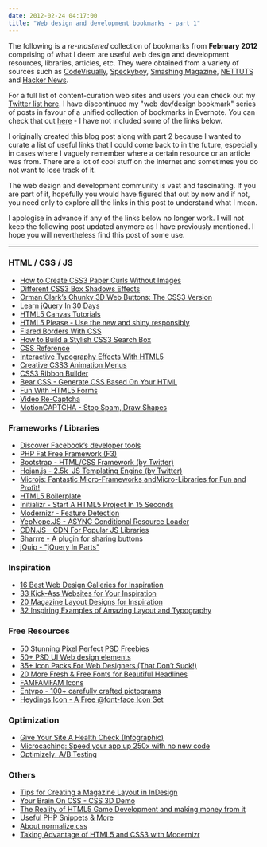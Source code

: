 ```yaml
---
date: 2012-02-24 04:17:00
title: "Web design and development bookmarks - part 1"
---
```


The following is a _re-mastered_ collection of bookmarks from **February 2012** comprising of what I deem are useful web design and development resources, libraries, articles, etc. They were obtained from a variety of sources such as [CodeVisually](http://www.codevisually.com), [Speckyboy](http://www.speckyboy.com), [Smashing Magazine](http://www.smashingmagazine.com), [NETTUTS](http://www.nettuts.com) and [Hacker News](http://news.ycombinator.com/).

<!--more-->

For a full list of content-curation web sites and users you can check out my [Twitter list here](https://twitter.com/MrSaints/friends). I have discontinued my "web dev/design bookmark" series of posts in favour of a unified collection of bookmarks in Evernote. You can check that out [here](https://www.evernote.com/shard/s233/sh/473897f7-0543-4b26-b849-18ded36d3236/f972fb216d32beb01866bc45615f87c8?noteKey=f972fb216d32beb01866bc45615f87c8&noteGuid=473897f7-0543-4b26-b849-18ded36d3236) - I have not included some of the links below.

I originally created this blog post along with part 2 because I wanted to curate a list of useful links that I could come back to in the future, especially in cases where I vaguely remember where a certain resource or an article was from. There are a lot of cool stuff on the internet and sometimes you do not want to lose track of it.

The web design and development community is vast and fascinating. If you are part of it, hopefully you would have figured that out by now and if not, you need only to explore all the links in this post to understand what I mean.

I apologise in advance if any of the links below no longer work. I will not keep the following post updated anymore as I have previously mentioned. I hope you will nevertheless find this post of some use.


* * *


### HTML / CSS / JS

* [How to Create CSS3 Paper Curls Without Images](http://www.sitepoint.com/pure-css3-paper-curl/)
* [Different CSS3 Box Shadows Effects](http://www.paulund.co.uk/creating-different-css3-box-shadows-effects)
* [Orman Clark’s Chunky 3D Web Buttons: The CSS3 Version](http://webdesign.tutsplus.com/tutorials/site-elements/orman-clarks-chunky-3d-web-buttons-the-css3-version/)
* [Learn jQuery In 30 Days](http://learnjquery.tutsplus.com/)
* [HTML5 Canvas Tutorials](http://www.html5canvastutorials.com/)
* [HTML5 Please - Use the new and shiny responsibly](http://html5please.com/)
* [Flared Borders With CSS](http://orderedlist.com/blog/articles/flared-borders-with-css/)
* [How to Build a Stylish CSS3 Search Box](http://speckyboy.com/2012/02/15/how-to-build-a-stylish-css3-search-box/)
* [CSS Reference](https://developer.mozilla.org/en/CSS/CSS_Reference)
* [Interactive Typography Effects With HTML5](http://tympanus.net/codrops/2011/11/09/interactive-html5-typography/)
* [Creative CSS3 Animation Menus](http://tympanus.net/codrops/2011/10/24/creative-css3-animation-menus/)
* [CSS3 Ribbon Builder](http://www.uiparade.com/wp-content/themes/artiste/live-tools/ribbon-builder.html)
* [Bear CSS - Generate CSS Based On Your HTML](http://bearcss.com/)
* [Fun With HTML5 Forms](http://thinkvitamin.com/code/fun-with-html5-forms/)
* [Video Re-Captcha](http://www.nucaptcha.com/)
* [MotionCAPTCHA - Stop Spam, Draw Shapes](http://www.josscrowcroft.com/projects/motioncaptcha-jquery-plugin/)


### Frameworks / Libraries

* [Discover Facebook’s developer tools](http://www.netmagazine.com/tutorials/discover-facebook-s-developer-tools)
* [PHP Fat Free Framework (F3)](http://fatfree.sourceforge.net/)
* [Bootstrap - HTML/CSS Framework (by Twitter)](http://twitter.github.com/bootstrap/)
* [Hojan.js - 2.5k  JS Templating Engine (by Twitter)](http://twitter.github.com/hogan.js/)
* [Microjs: Fantastic Micro-Frameworks andMicro-Libraries for Fun and Profit!](http://microjs.com/)
* [HTML5 Boilerplate](http://html5boilerplate.com/)
* [Initializr - Start A HTML5 Project In 15 Seconds](http://www.initializr.com/)
* [Modernizr - Feature Detection](http://www.modernizr.com/)
* [YepNope.JS - ASYNC Conditional Resource Loader](http://yepnopejs.com/)
* [CDN.JS - CDN For Popular JS Libraries](http://www.cdnjs.com/)
* [Sharrre - A plugin for sharing buttons](http://sharrre.com/)
* [jQuip - "jQuery In Parts"](https://github.com/mythz/jquip)


### Inspiration

* [16 Best Web Design Galleries for Inspiration](http://sixrevisions.com/web_design/16-best-web-design-galleries-for-inspiration/)
* [33 Kick-Ass Websites for Your Inspiration](http://www.tuttoaster.com/33-kick-ass-websites-for-your-inspiration/)
* [20 Magazine Layout Designs for Inspiration](http://bestdesignoptions.com/?p=4076)
* [32 Inspiring Examples of Amazing Layout and Typography](http://speckyboy.com/2008/06/15/32-inspirational-examples-of-amazing-layout-and-typography/)


### Free Resources

* [50 Stunning Pixel Perfect PSD Freebies](http://inspirationfeed.com/graphics/freebies/50-stunning-pixel-perfect-psd-freebies/)
* [50+ PSD UI Web design elements](http://www.webdesignerdepot.com/2011/07/50-psd-ui-web-design-elements/)
* [35+ Icon Packs For Web Designers (That Don’t Suck!)](http://webdesign.tutsplus.com/articles/roundups/30-icon-packs-for-web-designers-that-dont-suck/)
* [20 More Fresh & Free Fonts for Beautiful Headlines](http://speckyboy.com/2011/09/08/20-more-fresh-free-fonts-for-beautiful-headlines/)
* [FAMFAMFAM Icons](http://www.famfamfam.com/lab/icons/)
* [Entypo - 100+ carefully crafted pictograms](http://www.entypo.com/)
* [Heydings Icon - A Free @font-face Icon Set](http://codevisually.com/heydings-icons-a-free-fontface-icon-set/)


### Optimization

* [Give Your Site A Health Check (Infographic)](http://speckyboy.com/2011/12/02/give-your-site-a-health-check-infographic/)
* [Microcaching: Speed your app up 250x with no new code](http://fennb.com/microcaching-speed-your-app-up-250x-with-no-n/)
* [Optimizely: A/B Testing](https://optimizely.appspot.com/)


### Others

* [Tips for Creating a Magazine Layout in InDesign](http://www.graphicmania.net/tips-for-creating-a-magazine-layout-in-indesign/)
* [Your Brain On CSS - CSS 3D Demo](http://acko.net/blog/this-is-your-brain-on-css/)
* [The Reality of HTML5 Game Development and making money from it](http://www.photonstorm.com/archives/2759/the-reality-of-html5-game-development-and-making-money-from-it)
* [Useful PHP Snippets & More](http://www.catswhocode.com/)
* [About normalize.css](http://nicolasgallagher.com/about-normalize-css/)
* [Taking Advantage of HTML5 and CSS3 with Modernizr](http://www.alistapart.com/articles/taking-advantage-of-html5-and-css3-with-modernizr/)
